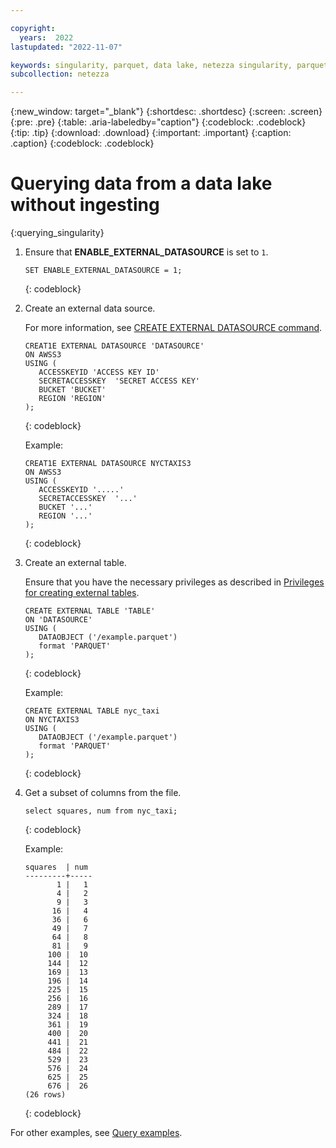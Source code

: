 ```yaml
---

copyright:
  years:  2022
lastupdated: "2022-11-07"

keywords: singularity, parquet, data lake, netezza singularity, parquet files, querying data
subcollection: netezza

---
```


{:new_window: target="_blank"}
{:shortdesc: .shortdesc}
{:screen: .screen}
{:pre: .pre}
{:table: .aria-labeledby="caption"}
{:codeblock: .codeblock}
{:tip: .tip}
{:download: .download}
{:important: .important}
{:caption: .caption}
{:codeblock: .codeblock}

# Querying data from a data lake without ingesting
{:querying_singularity}

1. Ensure that **ENABLE_EXTERNAL_DATASOURCE** is set to `1`.

   ```
   SET ENABLE_EXTERNAL_DATASOURCE = 1;
   ```
   {: codeblock}

1. Create an external data source.

   For more information, see [CREATE EXTERNAL DATASOURCE command](https://www.ibm.com/docs/en/netezza?topic=).

   ```
   CREAT1E EXTERNAL DATASOURCE 'DATASOURCE'
   ON AWSS3 
   USING (
      ACCESSKEYID 'ACCESS KEY ID' 
      SECRETACCESSKEY  'SECRET ACCESS KEY' 
      BUCKET 'BUCKET' 
      REGION 'REGION'
   );
   ```
   {: codeblock}

   Example:

   ```
   CREAT1E EXTERNAL DATASOURCE NYCTAXIS3
   ON AWSS3 
   USING (
      ACCESSKEYID '.....' 
      SECRETACCESSKEY  '...' 
      BUCKET '...' 
      REGION '...'
   );
   ```
   {: codeblock}

1. Create an external table.

   Ensure that you have the necessary privileges as described in [Privileges for creating external tables](https://www.ibm.com/docs/en/netezza?topic=et-create-external-table-command-2).

   ```
   CREATE EXTERNAL TABLE 'TABLE' 
   ON 'DATASOURCE' 
   USING ( 
      DATAOBJECT ('/example.parquet')
      format 'PARQUET' 
   );
   ```
   {: codeblock}

   Example:

   ```
   CREATE EXTERNAL TABLE nyc_taxi 
   ON NYCTAXIS3 
   USING (
      DATAOBJECT ('/example.parquet') 
      format 'PARQUET' 
   );
   ```
   {: codeblock}

1. Get a subset of columns from the file.

   ```
   select squares, num from nyc_taxi;
   ```
   {: codeblock}

   Example:

   ```
   squares  | num
   ---------+-----
          1 |   1
          4 |   2
          9 |   3
         16 |   4
         36 |   6
         49 |   7
         64 |   8
         81 |   9
        100 |  10
        144 |  12
        169 |  13
        196 |  14
        225 |  15
        256 |  16
        289 |  17
        324 |  18
        361 |  19
        400 |  20
        441 |  21
        484 |  22
        529 |  23
        576 |  24
        625 |  25
        676 |  26
   (26 rows)
   ```
   {: codeblock}


For other examples, see [Query examples](/docs/netezza?topic=netezza-queries-singularity).
